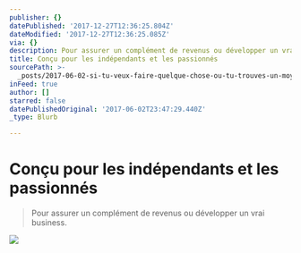 ```yaml
---
publisher: {}
datePublished: '2017-12-27T12:36:25.804Z'
dateModified: '2017-12-27T12:36:25.085Z'
via: {}
description: Pour assurer un complément de revenus ou développer un vrai business.
title: Conçu pour les indépendants et les passionnés
sourcePath: >-
  _posts/2017-06-02-si-tu-veux-faire-quelque-chose-ou-tu-trouves-un-moyen-ou-tu.md
inFeed: true
author: []
starred: false
datePublishedOriginal: '2017-06-02T23:47:29.440Z'
_type: Blurb

---
```

# Conçu pour les indépendants et les passionnés

> Pour assurer un complément de revenus ou développer un vrai business.

![](https://the-grid-user-content.s3-us-west-2.amazonaws.com/90b73306-2d59-495e-a092-15698ca15efe.png)